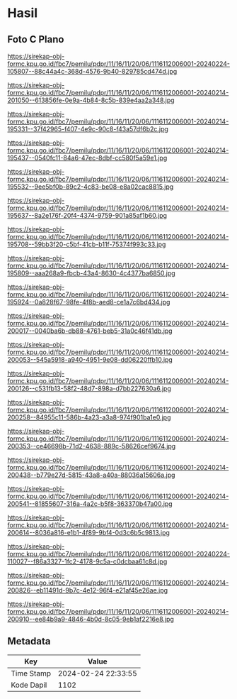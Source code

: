 # Hasil

## Foto C Plano

https://sirekap-obj-formc.kpu.go.id/fbc7/pemilu/pdpr/11/16/11/20/06/1116112006001-20240224-105807--88c44a4c-368d-4576-9b40-829785cd474d.jpg

https://sirekap-obj-formc.kpu.go.id/fbc7/pemilu/pdpr/11/16/11/20/06/1116112006001-20240214-201050--613856fe-0e9a-4b84-8c5b-839e4aa2a348.jpg

https://sirekap-obj-formc.kpu.go.id/fbc7/pemilu/pdpr/11/16/11/20/06/1116112006001-20240214-195331--37f42965-f407-4e9c-90c8-f43a57df6b2c.jpg

https://sirekap-obj-formc.kpu.go.id/fbc7/pemilu/pdpr/11/16/11/20/06/1116112006001-20240214-195437--0540fc11-84a6-47ec-8dbf-cc580f5a59e1.jpg

https://sirekap-obj-formc.kpu.go.id/fbc7/pemilu/pdpr/11/16/11/20/06/1116112006001-20240214-195532--9ee5bf0b-89c2-4c83-be08-e8a02cac8815.jpg

https://sirekap-obj-formc.kpu.go.id/fbc7/pemilu/pdpr/11/16/11/20/06/1116112006001-20240214-195637--8a2e176f-20f4-4374-9759-901a85af1b60.jpg

https://sirekap-obj-formc.kpu.go.id/fbc7/pemilu/pdpr/11/16/11/20/06/1116112006001-20240214-195708--59bb3f20-c5bf-41cb-b11f-75374f993c33.jpg

https://sirekap-obj-formc.kpu.go.id/fbc7/pemilu/pdpr/11/16/11/20/06/1116112006001-20240214-195809--aaa268a9-fbcb-43a4-8630-4c4377ba6850.jpg

https://sirekap-obj-formc.kpu.go.id/fbc7/pemilu/pdpr/11/16/11/20/06/1116112006001-20240214-195924--0a828f67-98fe-4f8b-aed8-ce1a7c6bd434.jpg

https://sirekap-obj-formc.kpu.go.id/fbc7/pemilu/pdpr/11/16/11/20/06/1116112006001-20240214-200017--0040ba6b-db88-4761-beb5-31a0c46f41db.jpg

https://sirekap-obj-formc.kpu.go.id/fbc7/pemilu/pdpr/11/16/11/20/06/1116112006001-20240214-200053--545a5918-a940-4951-9e08-dd06220ffb10.jpg

https://sirekap-obj-formc.kpu.go.id/fbc7/pemilu/pdpr/11/16/11/20/06/1116112006001-20240214-200126--c531fb13-58f2-48d7-898a-d7bb227630a6.jpg

https://sirekap-obj-formc.kpu.go.id/fbc7/pemilu/pdpr/11/16/11/20/06/1116112006001-20240214-200258--84955c11-586b-4a23-a3a8-974f901ba1e0.jpg

https://sirekap-obj-formc.kpu.go.id/fbc7/pemilu/pdpr/11/16/11/20/06/1116112006001-20240214-200353--ce46698b-71d2-4638-889c-58626cef9674.jpg

https://sirekap-obj-formc.kpu.go.id/fbc7/pemilu/pdpr/11/16/11/20/06/1116112006001-20240214-200438--b779e27d-5815-43a8-a40a-88036a15606a.jpg

https://sirekap-obj-formc.kpu.go.id/fbc7/pemilu/pdpr/11/16/11/20/06/1116112006001-20240214-200541--81855607-316a-4a2c-b5f8-363370b47a00.jpg

https://sirekap-obj-formc.kpu.go.id/fbc7/pemilu/pdpr/11/16/11/20/06/1116112006001-20240214-200614--8036a816-e1b1-4f89-9bf4-0d3c6b5c9813.jpg

https://sirekap-obj-formc.kpu.go.id/fbc7/pemilu/pdpr/11/16/11/20/06/1116112006001-20240224-110027--f86a3327-1fc2-4178-9c5a-c0dcbaa61c8d.jpg

https://sirekap-obj-formc.kpu.go.id/fbc7/pemilu/pdpr/11/16/11/20/06/1116112006001-20240214-200826--eb11491d-9b7c-4e12-96f4-e21af45e26ae.jpg

https://sirekap-obj-formc.kpu.go.id/fbc7/pemilu/pdpr/11/16/11/20/06/1116112006001-20240214-200910--ee84b9a9-4846-4b0d-8c05-9eb1af2216e8.jpg


## Metadata

| Key        | Value               |
| ---------- | ------------------- |
| Time Stamp | 2024-02-24 22:33:55 |
| Kode Dapil | 1102                |



